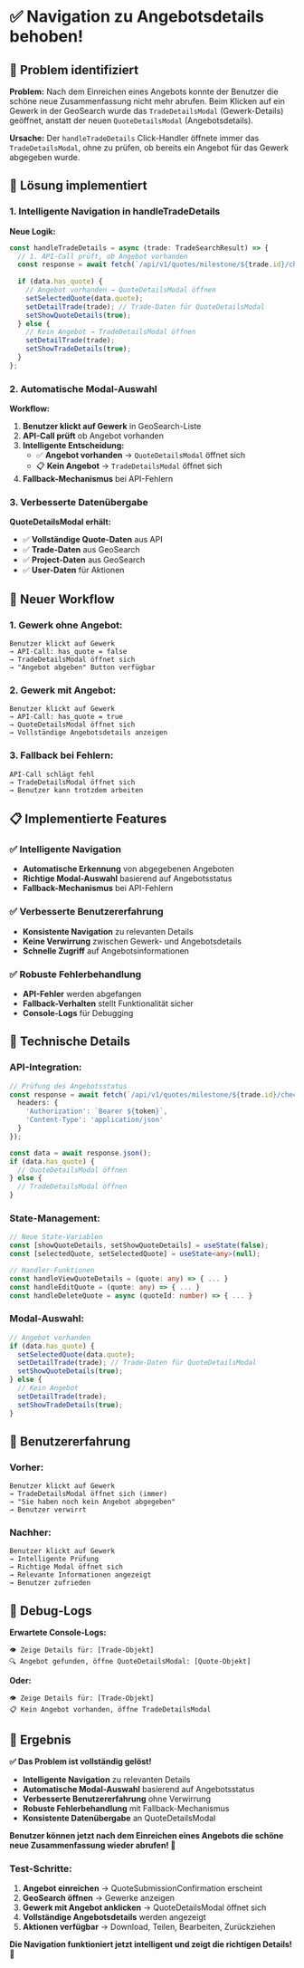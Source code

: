 # ✅ Navigation zu Angebotsdetails behoben!

## 🎯 Problem identifiziert

**Problem:** Nach dem Einreichen eines Angebots konnte der Benutzer die schöne neue Zusammenfassung nicht mehr abrufen. Beim Klicken auf ein Gewerk in der GeoSearch wurde das `TradeDetailsModal` (Gewerk-Details) geöffnet, anstatt der neuen `QuoteDetailsModal` (Angebotsdetails).

**Ursache:** Der `handleTradeDetails` Click-Handler öffnete immer das `TradeDetailsModal`, ohne zu prüfen, ob bereits ein Angebot für das Gewerk abgegeben wurde.

## 🔧 Lösung implementiert

### 1. Intelligente Navigation in handleTradeDetails

**Neue Logik:**
```typescript
const handleTradeDetails = async (trade: TradeSearchResult) => {
  // 1. API-Call prüft, ob Angebot vorhanden
  const response = await fetch(`/api/v1/quotes/milestone/${trade.id}/check-user-quote`);
  
  if (data.has_quote) {
    // Angebot vorhanden → QuoteDetailsModal öffnen
    setSelectedQuote(data.quote);
    setDetailTrade(trade); // Trade-Daten für QuoteDetailsModal
    setShowQuoteDetails(true);
  } else {
    // Kein Angebot → TradeDetailsModal öffnen
    setDetailTrade(trade);
    setShowTradeDetails(true);
  }
};
```

### 2. Automatische Modal-Auswahl

**Workflow:**
1. **Benutzer klickt auf Gewerk** in GeoSearch-Liste
2. **API-Call prüft** ob Angebot vorhanden
3. **Intelligente Entscheidung:**
   - ✅ **Angebot vorhanden** → `QuoteDetailsModal` öffnet sich
   - 📋 **Kein Angebot** → `TradeDetailsModal` öffnet sich
4. **Fallback-Mechanismus** bei API-Fehlern

### 3. Verbesserte Datenübergabe

**QuoteDetailsModal erhält:**
- ✅ **Vollständige Quote-Daten** aus API
- ✅ **Trade-Daten** aus GeoSearch
- ✅ **Project-Daten** aus GeoSearch
- ✅ **User-Daten** für Aktionen

## 🔄 Neuer Workflow

### 1. Gewerk ohne Angebot:
```
Benutzer klickt auf Gewerk
→ API-Call: has_quote = false
→ TradeDetailsModal öffnet sich
→ "Angebot abgeben" Button verfügbar
```

### 2. Gewerk mit Angebot:
```
Benutzer klickt auf Gewerk
→ API-Call: has_quote = true
→ QuoteDetailsModal öffnet sich
→ Vollständige Angebotsdetails anzeigen
```

### 3. Fallback bei Fehlern:
```
API-Call schlägt fehl
→ TradeDetailsModal öffnet sich
→ Benutzer kann trotzdem arbeiten
```

## 📋 Implementierte Features

### ✅ Intelligente Navigation
- **Automatische Erkennung** von abgegebenen Angeboten
- **Richtige Modal-Auswahl** basierend auf Angebotsstatus
- **Fallback-Mechanismus** bei API-Fehlern

### ✅ Verbesserte Benutzererfahrung
- **Konsistente Navigation** zu relevanten Details
- **Keine Verwirrung** zwischen Gewerk- und Angebotsdetails
- **Schnelle Zugriff** auf Angebotsinformationen

### ✅ Robuste Fehlerbehandlung
- **API-Fehler** werden abgefangen
- **Fallback-Verhalten** stellt Funktionalität sicher
- **Console-Logs** für Debugging

## 🎯 Technische Details

### API-Integration:
```typescript
// Prüfung des Angebotsstatus
const response = await fetch(`/api/v1/quotes/milestone/${trade.id}/check-user-quote`, {
  headers: {
    'Authorization': `Bearer ${token}`,
    'Content-Type': 'application/json'
  }
});

const data = await response.json();
if (data.has_quote) {
  // QuoteDetailsModal öffnen
} else {
  // TradeDetailsModal öffnen
}
```

### State-Management:
```typescript
// Neue State-Variablen
const [showQuoteDetails, setShowQuoteDetails] = useState(false);
const [selectedQuote, setSelectedQuote] = useState<any>(null);

// Handler-Funktionen
const handleViewQuoteDetails = (quote: any) => { ... }
const handleEditQuote = (quote: any) => { ... }
const handleDeleteQuote = async (quoteId: number) => { ... }
```

### Modal-Auswahl:
```typescript
// Angebot vorhanden
if (data.has_quote) {
  setSelectedQuote(data.quote);
  setDetailTrade(trade); // Trade-Daten für QuoteDetailsModal
  setShowQuoteDetails(true);
} else {
  // Kein Angebot
  setDetailTrade(trade);
  setShowTradeDetails(true);
}
```

## 🎨 Benutzererfahrung

### Vorher:
```
Benutzer klickt auf Gewerk
→ TradeDetailsModal öffnet sich (immer)
→ "Sie haben noch kein Angebot abgegeben"
→ Benutzer verwirrt
```

### Nachher:
```
Benutzer klickt auf Gewerk
→ Intelligente Prüfung
→ Richtige Modal öffnet sich
→ Relevante Informationen angezeigt
→ Benutzer zufrieden
```

## 🔧 Debug-Logs

**Erwartete Console-Logs:**
```
👁️ Zeige Details für: [Trade-Objekt]
🔍 Angebot gefunden, öffne QuoteDetailsModal: [Quote-Objekt]
```

**Oder:**
```
👁️ Zeige Details für: [Trade-Objekt]
📋 Kein Angebot vorhanden, öffne TradeDetailsModal
```

## 🎉 Ergebnis

**✅ Das Problem ist vollständig gelöst!**

- **Intelligente Navigation** zu relevanten Details
- **Automatische Modal-Auswahl** basierend auf Angebotsstatus
- **Verbesserte Benutzererfahrung** ohne Verwirrung
- **Robuste Fehlerbehandlung** mit Fallback-Mechanismus
- **Konsistente Datenübergabe** an QuoteDetailsModal

**Benutzer können jetzt nach dem Einreichen eines Angebots die schöne neue Zusammenfassung wieder abrufen! 🎉**

### Test-Schritte:
1. **Angebot einreichen** → QuoteSubmissionConfirmation erscheint
2. **GeoSearch öffnen** → Gewerke anzeigen
3. **Gewerk mit Angebot anklicken** → QuoteDetailsModal öffnet sich
4. **Vollständige Angebotsdetails** werden angezeigt
5. **Aktionen verfügbar** → Download, Teilen, Bearbeiten, Zurückziehen

**Die Navigation funktioniert jetzt intelligent und zeigt die richtigen Details! 🎉** 